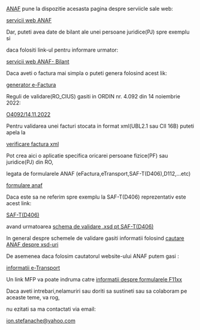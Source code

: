 [ANAF](https://www.anaf.ro/) pune la dispozitie acesasta pagina despre serviicle sale web:

[servicii web ANAF](https://www.anaf.ro/anaf/internet/ANAF/servicii_online/servicii_web_anaf)

Dar, puteti avea date de bilant ale unei persoane juridice(PJ) spre exemplu si 

daca folositi link-ul pentru informare urmator:

[servicii web ANAF- Bilant](https://static.anaf.ro/static/10/Anaf/Informatii_R/doc_WS_Bilant_V1.txt)

Daca aveti o factura mai simpla o puteti genera folosind acest lik:

[generator e-Factura](https://www.anaf.ro/CompletareFactura/faces/factura/informatiigenerale.xhtml)

Reguli de validare(RO_CIUS) gasiti in ORDIN nr. 4.092 din 14 noiembrie 2022:

[O4092/14.11.2022](https://legislatie.just.ro/Public/DetaliiDocument/261755)

Pentru validarea unei facturi stocata in format xml(UBL2.1 sau CII 16B) puteti apela la

[verificare factura xml](https://www.anaf.ro/uploadxmi/)

Pot crea aici o aplicatie specifica oricarei persoane fizice(PF) sau juridice(PJ) din RO,

legata de formularele ANAF (eFactura,eTransport,SAF-T(D406),D112,...etc)

[formulare anaf](https://www.anaf.ro/anaf/internet/ANAF/asistenta_contribuabili/declararea_obligatiilor_fiscale/toate_formularele/)

Daca este sa ne referim spre exemplu la SAF-T(D406) reprezentativ este acest link:

[SAF-T(D406)](https://www.anaf.ro/anaf/internet/ANAF/despre_anaf/strategii_anaf/proiecte_digitalizare/saf_t/!ut/p/a1/04_Sj9CPykssy0xPLMnMz0vMAfGjzOI9DD3MPIwsjLws3AKdDQKDDH1cHb0NDAwszIAKIpEVGHgEGhgEmjp5Bpm6BxgYGBpQpt_EkDL9BmbE6TfAARwJuj9cPwqvEndzdAVYggivAlAY4FUA8iRYAR5fFOSG)

avand urmatoarea [schema de validare .xsd pt SAF-T(D406)](https://stefanache.github.io/MFP-ANAF-RO/Ro_SAFT_Schema_v248_20231121.xsd)

In general despre schemele de validare gasiti informatii folosind
[cautare ANAF despre xsd-uri](https://www.anaf.ro/anaf/internet/ANAF/cautare/!ut/p/a1/jY9BDoIwEEXP4gFkBg0t2xIJhbCwGAN0Y0oCiCI1lcj1BVeaiDq7n7yf_wYkZCA7dW9q1Te6U-2UJTlwmxO-cleRK5iPIt55fmhzDBJ7BPJXALlAFI4XJk6wRUTyXx9njuGvfgryHflg8AS-TEQg61YX47upB3JDcxqzSYx1xdqtQZqyKk1prKO-9ZANw2CpTlWW0ZCP9nRWjxK4XvYZnpxzuhSLB_UDVo4!/dl5/d5/L2dBISEvZ0FBIS9nQSEh/pw/Z7_H1H6H282J8QAE0QLSBEI1H0G76/act/id=0/p=spf_ActionName=spf_ActionListener/p=spf_strutsAction=QCB2fcautare.do/564187159074/=/#Z7_H1H6H282J8QAE0QLSBEI1H0G76)

De asemenea daca folosim cautatorul website-ului ANAF putem gasi :

[informatii e-Transport](https://static.anaf.ro/static/10/Anaf/AsistentaContribuabili_r/Ro_e_Transport.pdf)

Un link MFP va poate indruma catre [informatii despre formularele F11xx](https://mfinante.gov.ro/web/forexepublic/informatii-publice)

Daca aveti intrebari,nelamuriri sau doriti sa sustineti sau sa colaboram pe aceaste teme, va rog,

nu ezitati sa ma contactati via email:

ion.stefanache@yahoo.com

